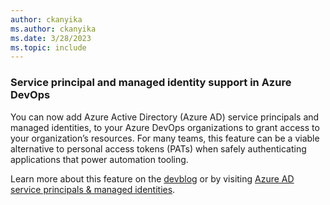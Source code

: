 ```yaml
---
author: ckanyika
ms.author: ckanyika
ms.date: 3/28/2023
ms.topic: include
---
```


### Service principal and managed identity support in Azure DevOps 

You can now add Azure Active Directory (Azure AD) service principals and managed identities, to your Azure DevOps organizations to grant access to your organization’s resources. For many teams, this feature can be a viable alternative to personal access tokens (PATs) when safely authenticating applications that power automation tooling.

Learn more about this feature on the [devblog](https://devblogs.microsoft.com/devops/introducing-service-principal-and-managed-identity-support-on-azure-devops/) or by visiting [Azure AD service principals & managed identities](/azure/devops/integrate/get-started/authentication/service-principal-managed-identity?view=azure-devops&preserve-view=true). 

